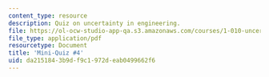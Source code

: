 ```yaml
---
content_type: resource
description: Quiz on uncertainty in engineering.
file: https://ol-ocw-studio-app-qa.s3.amazonaws.com/courses/1-010-uncertainty-in-engineering-fall-2008/da2151843b9df9c1972deab0499662f6_mini_quiz_4.pdf
file_type: application/pdf
resourcetype: Document
title: 'Mini-Quiz #4'
uid: da215184-3b9d-f9c1-972d-eab0499662f6
---
```

